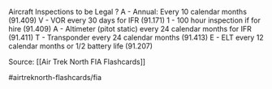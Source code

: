 Aircraft Inspections to be Legal
?
A - Annual: Every 10 calendar months (91.409)
V - VOR every 30 days for IFR (91.171)
1 - 100 hour inspection if for hire (91.409)
A - Altimeter (pitot static) every 24 calendar months for IFR (91.411)
T - Transponder every 24 calendar months (91.413)
E - ELT every 12 calendar months or 1/2 battery life (91.207)

Source: [[Air Trek North FIA Flashcards]]

#airtreknorth-flashcards/fia